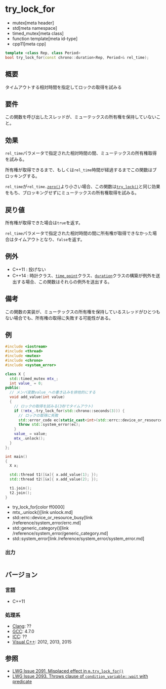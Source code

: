 # try_lock_for
* mutex[meta header]
* std[meta namespace]
* timed_mutex[meta class]
* function template[meta id-type]
* cpp11[meta cpp]

```cpp
template <class Rep, class Period>
bool try_lock_for(const chrono::duration<Rep, Period>& rel_time);
```

## 概要
タイムアウトする相対時間を指定してロックの取得を試みる


## 要件
この関数を呼び出したスレッドが、ミューテックスの所有権を保持していないこと。


## 効果
`rel_time`パラメータで指定された相対時間の間、ミューテックスの所有権取得を試みる。

所有権が取得できるまで、もしくは`rel_time`時間が経過するまでこの関数はブロッキングする。

`rel_time`が`rel_time.`[`zero()`](/reference/chrono/duration/zero.md)より小さい場合、この関数は[`try_lock()`](/reference/mutex/timed_mutex/try_lock.md)と同じ効果をもち、ブロッキングせずにミューテックスの所有権取得を試みる。


## 戻り値
所有権が取得できた場合は`true`を返す。

`rel_time`パラメータで指定された相対時間の間に所有権が取得できなかった場合はタイムアウトとなり、`false`を返す。


## 例外
- C++11 : 投げない
- C++14 : 時計クラス、[`time_point`](/reference/chrono/time_point.md)クラス、[`duration`](/reference/chrono/duration.md)クラスの構築が例外を送出する場合、この関数はそれらの例外を送出する。


## 備考
この関数の実装が、ミューテックスの所有権を保持しているスレッドがひとつもない場合でも、所有権の取得に失敗する可能性がある。


## 例
```cpp example
#include <iostream>
#include <thread>
#include <mutex>
#include <chrono>
#include <system_error>

class X {
  std::timed_mutex mtx_;
  int value_ = 0;
public:
  // メンバ変数value_への書き込みを排他的にする
  void add_value(int value)
  {
    // ロックの取得を試みる(3秒でタイムアウト)
    if (!mtx_.try_lock_for(std::chrono::seconds(3))) {
      // ロックの取得に失敗
      std::error_code ec(static_cast<int>(std::errc::device_or_resource_busy), std::generic_category());
      throw std::system_error(ec);
    }
    value_ = value;
    mtx_.unlock();
  }
};

int main()
{
  X x;

  std::thread t1([&x]{ x.add_value(1); });
  std::thread t2([&x]{ x.add_value(2); });

  t1.join();
  t2.join();
}
```
* try_lock_for[color ff0000]
* mtx_.unlock()[link unlock.md]
* std::errc::device_or_resource_busy[link /reference/system_error/errc.md]
* std::generic_category()[link /reference/system_error/generic_category.md]
* std::system_error[link /reference/system_error/system_error.md]

### 出力
```
```

## バージョン
### 言語
- C++11

### 処理系
- [Clang](/implementation.md#clang): ??
- [GCC](/implementation.md#gcc): 4.7.0
- [ICC](/implementation.md#icc): ??
- [Visual C++](/implementation.md#visual_cpp): 2012, 2013, 2015


## 参照
- [LWG Issue 2091. Misplaced effect in `m.try_lock_for()`](http://www.open-std.org/jtc1/sc22/wg21/docs/lwg-defects.html#2091)
- [LWG Issue 2093. Throws clause of `condition_variable::wait` with predicate](http://www.open-std.org/jtc1/sc22/wg21/docs/lwg-defects.html#2093)
